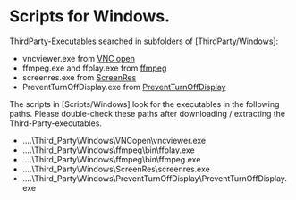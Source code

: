 # Scripts for Windows.

ThirdParty-Executables searched in subfolders of [ThirdParty/Windows]:

- vncviewer.exe from [VNC open](https://archive.realvnc.com/download/open/)
- ffmpeg.exe and ffplay.exe from [ffmpeg](https://ffmpeg.org/)
- screenres.exe from [ScreenRes](https://github.com/lzukw/ScreenRes)
- PreventTurnOffDisplay.exe from [PreventTurnOffDisplay](https://github.com/lzukw/PreventTurnOffDisplay)

The scripts in [Scripts/Windows] look for the executables in the following 
paths. Please double-check these paths after downloading / extracting the
Third-Party-executables.

- ..\..\Third_Party\Windows\VNCopen\vncviewer.exe
- ..\..\Third_Party\Windows\ffmpeg\bin\ffplay.exe
- ..\..\Third_Party\Windows\ffmpeg\bin\ffmpeg.exe
- ..\..\Third_Party\Windows\ScreenRes\screenres.exe
- ..\..\Third_Party\Windows\PreventTurnOffDisplay\PreventTurnOffDisplay.exe

